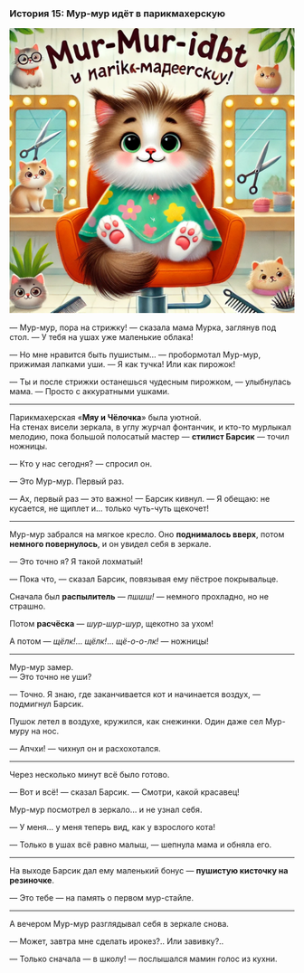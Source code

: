 ### **История 15: Мур-мур идёт в парикмахерскую**

![story-15](../_assets/img/story-15.webp)

— Мур-мур, пора на стрижку! — сказала мама Мурка, заглянув под стол. — У тебя на ушах уже маленькие облака!

— Но мне нравится быть пушистым… — пробормотал Мур-мур, прижимая лапками уши. — Я как тучка! Или как пирожок!

— Ты и после стрижки останешься чудесным пирожком, — улыбнулась мама. — Просто с аккуратными ушками.

---

Парикмахерская «**Мяу и Чёлочка**» была уютной.  
На стенах висели зеркала, в углу журчал фонтанчик, и кто-то мурлыкал мелодию, пока большой полосатый мастер — **стилист Барсик** — точил ножницы.

— Кто у нас сегодня? — спросил он.

— Это Мур-мур. Первый раз.

— Ах, первый раз — это важно! — Барсик кивнул. — Я обещаю: не кусается, не щиплет и… только чуть-чуть щекочет!

---

Мур-мур забрался на мягкое кресло. Оно **поднималось вверх**, потом **немного повернулось**, и он увидел себя в зеркале.

— Это точно я? Я такой лохматый!

— Пока что, — сказал Барсик, повязывая ему пёстрое покрывальце.

Сначала был **распылитель** — *пшшш!* — немного прохладно, но не страшно.

Потом **расчёска** — *шур-шур-шур*, щекотно за ухом!

А потом — *щёлк!*… *щёлк!*… *щё-о-о-лк!* — ножницы!

---

Мур-мур замер.  
— Это точно не уши?

— Точно. Я знаю, где заканчивается кот и начинается воздух, — подмигнул Барсик.

Пушок летел в воздухе, кружился, как снежинки. Один даже сел Мур-муру на нос.

— Апчхи! — чихнул он и расхохотался.

---

Через несколько минут всё было готово.

— Вот и всё! — сказал Барсик. — Смотри, какой красавец!

Мур-мур посмотрел в зеркало… и не узнал себя.

— У меня… у меня теперь вид, как у взрослого кота!

— Только в ушах всё равно малыш, — шепнула мама и обняла его.

---

На выходе Барсик дал ему маленький бонус — **пушистую кисточку на резиночке**.

— Это тебе — на память о первом мур-стайле.

---

А вечером Мур-мур разглядывал себя в зеркале снова.

— Может, завтра мне сделать ирокез?.. Или завивку?..

— Только сначала — в школу! — послышался мамин голос из кухни.
